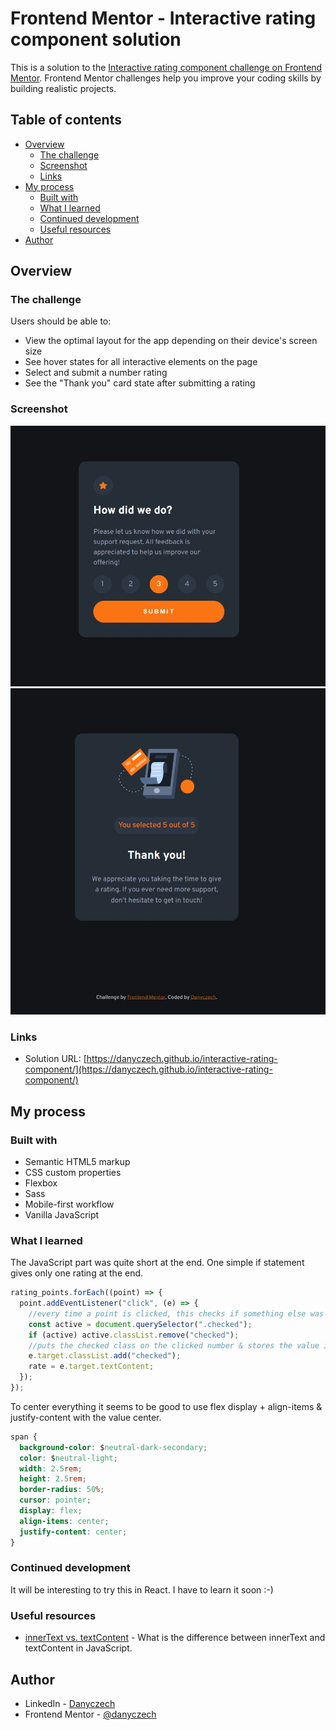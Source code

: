 # Frontend Mentor - Interactive rating component solution

This is a solution to the [Interactive rating component challenge on Frontend Mentor](https://www.frontendmentor.io/challenges/interactive-rating-component-koxpeBUmI). Frontend Mentor challenges help you improve your coding skills by building realistic projects.

## Table of contents

- [Overview](#overview)
  - [The challenge](#the-challenge)
  - [Screenshot](#screenshot)
  - [Links](#links)
- [My process](#my-process)
  - [Built with](#built-with)
  - [What I learned](#what-i-learned)
  - [Continued development](#continued-development)
  - [Useful resources](#useful-resources)
- [Author](#author)

## Overview

### The challenge

Users should be able to:

- View the optimal layout for the app depending on their device's screen size
- See hover states for all interactive elements on the page
- Select and submit a number rating
- See the "Thank you" card state after submitting a rating

### Screenshot

![](./design/screenshot_rating.jpg)
![](./design/screenshot_thank.jpg)

### Links

- Solution URL: [https://danyczech.github.io/interactive-rating-component/](https://danyczech.github.io/interactive-rating-component/)

## My process

### Built with

- Semantic HTML5 markup
- CSS custom properties
- Flexbox
- Sass
- Mobile-first workflow
- Vanilla JavaScript

### What I learned

The JavaScript part was quite short at the end. One simple if statement gives only one rating at the end.

```js
rating_points.forEach((point) => {
  point.addEventListener("click", (e) => {
    //every time a point is clicked, this checks if something else was selected before and if yes, then it removes it from checked
    const active = document.querySelector(".checked");
    if (active) active.classList.remove("checked");
    //puts the checked class on the clicked number & stores the value in rate
    e.target.classList.add("checked");
    rate = e.target.textContent;
  });
});
```

To center everything it seems to be good to use flex display + align-items & justify-content with the value center.

```css
span {
  background-color: $neutral-dark-secondary;
  color: $neutral-light;
  width: 2.5rem;
  height: 2.5rem;
  border-radius: 50%;
  cursor: pointer;
  display: flex;
  align-items: center;
  justify-content: center;
}
```

### Continued development

It will be interesting to try this in React. I have to learn it soon :-)

### Useful resources

- [innerText vs. textContent](https://kellegous.com/j/2013/02/27/innertext-vs-textcontent/) - What is the difference between innerText and textContent in JavaScript.

## Author

- LinkedIn - [Danyczech](https://www.linkedin.com/in/danyczech/)
- Frontend Mentor - [@danyczech](https://www.frontendmentor.io/profile/danyczech)
